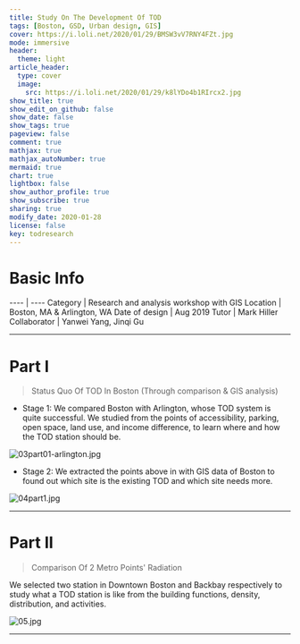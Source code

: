 ```yaml
---
title: Study On The Development Of TOD
tags: [Boston, GSD, Urban design, GIS]
cover: https://i.loli.net/2020/01/29/BMSW3vV7RNY4FZt.jpg
mode: immersive
header:
  theme: light
article_header:
  type: cover
  image:
    src: https://i.loli.net/2020/01/29/k8lYDo4b1RIrcx2.jpg
show_title: true
show_edit_on_github: false
show_date: false
show_tags: true
pageview: false
comment: true
mathjax: true
mathjax_autoNumber: true
mermaid: true
chart: true
lightbox: false
show_author_profile: true
show_subscribe: true
sharing: true
modify_date: 2020-01-28
license: false
key: todresearch
---
```


# Basic Info

---- | ----
Category | Research and analysis workshop with GIS
Location | Boston, MA & Arlington, WA
Date of design | Aug 2019
Tutor | Mark Hiller
Collaborator | Yanwei Yang, Jinqi Gu

---

# Part I

> Status Quo Of TOD In Boston (Through comparison & GIS analysis)

* Stage 1: We compared Boston with Arlington, whose TOD system is quite successful. We studied from the points of accessibility, parking, open space, land use, and income difference, to learn where and how the TOD station should be.![03part01-arlington.jpg](https://i.loli.net/2020/01/29/XT93WjH8aLl42yh.jpg)* Stage 2: We extracted the points above in with GIS data of Boston to found out which site is the existing TOD and which site needs more.

![04part1.jpg](https://i.loli.net/2020/01/29/5u3mtIS1JdQMCUL.jpg)

---

# Part II

> Comparison Of 2 Metro Points' Radiation

We selected two station in Downtown Boston and Backbay respectively to study what a TOD station is like from the building functions, density, distribution, and activities.

![05.jpg](https://i.loli.net/2020/01/29/24LSw8pulGQ7KMO.jpg)

---